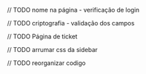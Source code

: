 // TODO nome na página - verificação de login

// TODO criptografia - validação dos campos

// TODO Página de ticket

// TODO arrumar css da sidebar

// TODO reorganizar codigo
